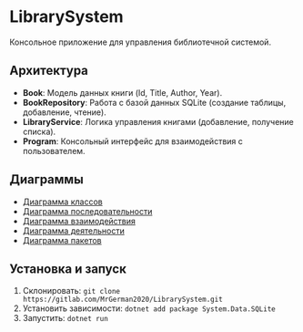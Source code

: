 # LibrarySystem

Консольное приложение для управления библиотечной системой.

## Архитектура
- **Book**: Модель данных книги (Id, Title, Author, Year).
- **BookRepository**: Работа с базой данных SQLite (создание таблицы, добавление, чтение).
- **LibraryService**: Логика управления книгами (добавление, получение списка).
- **Program**: Консольный интерфейс для взаимодействия с пользователем.

## Диаграммы
- [Диаграмма классов](docs/class-diagram.png)
- [Диаграмма последовательности](docs/sequence-diagram.png)
- [Диаграмма взаимодействия](docs/collaboration-diagram.png)
- [Диаграмма деятельности](docs/activity-diagram.png)
- [Диаграмма пакетов](docs/package-diagram.png)

## Установка и запуск
1. Склонировать: `git clone https://gitlab.com/MrGerman2020/LibrarySystem.git`
2. Установить зависимости: `dotnet add package System.Data.SQLite`
3. Запустить: `dotnet run`
